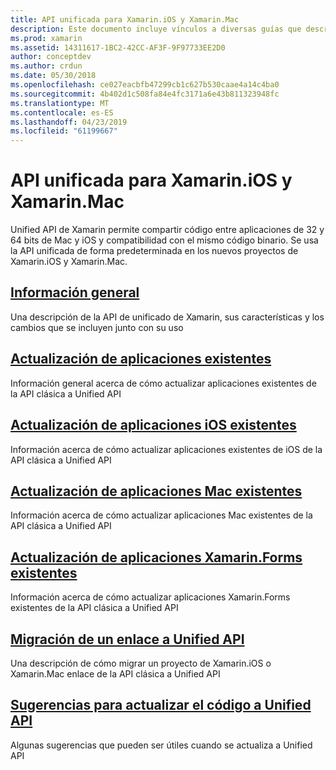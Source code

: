 ```yaml
---
title: API unificada para Xamarin.iOS y Xamarin.Mac
description: Este documento incluye vínculos a diversas guías que describen la API de unificado de Xamarin. Contenido vinculado proporciona información general de la API unificada y describe cómo migrar los proyectos existentes.
ms.prod: xamarin
ms.assetid: 14311617-1BC2-42CC-AF3F-9F97733EE2D0
author: conceptdev
ms.author: crdun
ms.date: 05/30/2018
ms.openlocfilehash: ce027eacbfb47299cb1c627b530caae4a14c4ba0
ms.sourcegitcommit: 4b402d1c508fa84e4fc3171a6e43b811323948fc
ms.translationtype: MT
ms.contentlocale: es-ES
ms.lasthandoff: 04/23/2019
ms.locfileid: "61199667"
---
```

# <a name="unified-api-for-xamarinios-and-xamarinmac"></a>API unificada para Xamarin.iOS y Xamarin.Mac

Unified API de Xamarin permite compartir código entre aplicaciones de 32 y 64 bits de Mac y iOS y compatibilidad con el mismo código binario. Se usa la API unificada de forma predeterminada en los nuevos proyectos de Xamarin.iOS y Xamarin.Mac.

## <a name="overviewoverviewmd"></a>[Información general](overview.md)

Una descripción de la API de unificado de Xamarin, sus características y los cambios que se incluyen junto con su uso

## <a name="update-existing-appsupdating-appsmd"></a>[Actualización de aplicaciones existentes](updating-apps.md)

Información general acerca de cómo actualizar aplicaciones existentes de la API clásica a Unified API

## <a name="updating-existing-ios-appsupdating-ios-appsmd"></a>[Actualización de aplicaciones iOS existentes](updating-ios-apps.md)

Información acerca de cómo actualizar aplicaciones existentes de iOS de la API clásica a Unified API

## <a name="updating-existing-mac-appsupdating-mac-appsmd"></a>[Actualización de aplicaciones Mac existentes](updating-mac-apps.md)

Información acerca de cómo actualizar aplicaciones Mac existentes de la API clásica a Unified API

## <a name="update-existing-xamarinforms-appsupdating-xamarin-forms-appsmd"></a>[Actualización de aplicaciones Xamarin.Forms existentes](updating-xamarin-forms-apps.md)

Información acerca de cómo actualizar aplicaciones Xamarin.Forms existentes de la API clásica a Unified API

## <a name="migrating-a-binding-to-the-unified-apiupdate-bindingmd"></a>[Migración de un enlace a Unified API](update-binding.md)

Una descripción de cómo migrar un proyecto de Xamarin.iOS o Xamarin.Mac enlace de la API clásica a Unified API

## <a name="tips-for-updating-code-to-the-unified-apiupdating-tipsmd"></a>[Sugerencias para actualizar el código a Unified API](updating-tips.md)

Algunas sugerencias que pueden ser útiles cuando se actualiza a Unified API

